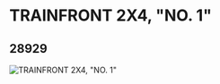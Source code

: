 # TRAINFRONT 2X4, "NO. 1"
## 28929
![TRAINFRONT 2X4, "NO. 1"](https://lc-www-live-s.legocdn.com/media/bricks/5/2/6170397.jpg)